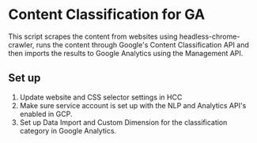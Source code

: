 # Content Classification for GA

This script scrapes the content from websites using headless-chrome-crawler, runs the content through Google's Content Classification API and then imports the results to Google Analytics using the Management API.

## Set up

1) Update website and CSS selector settings in HCC
2) Make sure service account is set up with the NLP and Analytics API's enabled in GCP.
3) Set up Data Import and Custom Dimension for the classification category in Google Analytics.
